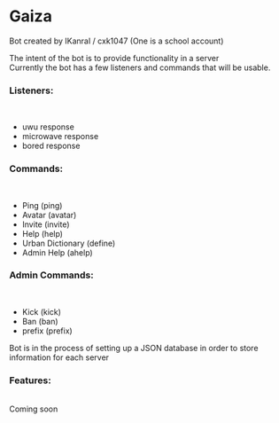 <h1> Gaiza </h1>
Bot created by IKanraI / cxk1047 (One is a school account)<br />

The intent of the bot is to provide functionality in a server <br />
Currently the bot has a few listeners and commands that will be usable. <br />

<h3>Listeners:</h3><br />
	<ul>
	<li>uwu response </li>
	<li>microwave response </li>
	<li>bored response </li>
	</ul>
	
<h3>Commands:</h3><br />
	<ul>
	<li>Ping (ping)</li>
	<li>Avatar (avatar)</li>
	<li>Invite (invite)</li>
	<li>Help (help)</li>
	<li>Urban Dictionary (define)</li>
	<li>Admin Help (ahelp)</li>
	</ul>

<h3>Admin Commands:</h3><br />
	<ul>
	<li>Kick (kick)</li>
	<li>Ban (ban)</li>
	<li>prefix (prefix)</li>
	</ul>
	
Bot is in the process of setting up a JSON database in order to store information for each server

<h3>Features:</h3><br />
	Coming soon

	
